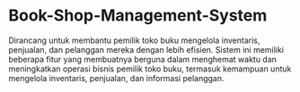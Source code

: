 # Book-Shop-Management-System
Dirancang untuk membantu pemilik toko buku mengelola inventaris, penjualan, dan pelanggan mereka dengan lebih efisien. Sistem ini memiliki beberapa fitur yang membuatnya berguna dalam menghemat waktu dan meningkatkan operasi bisnis pemilik toko buku, termasuk kemampuan untuk mengelola inventaris, penjualan, dan informasi pelanggan.
